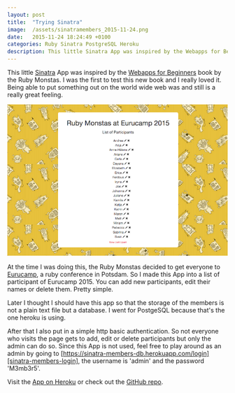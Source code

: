 ```yaml
---
layout: post
title:  "Trying Sinatra"
image:  /assets/sinatramembers_2015-11-24.png
date:   2015-11-24 18:24:49 +0100
categories: Ruby Sinatra PostgreSQL Heroku
description: This little Sinatra App was inspired by the Webapps for Beginners book by the Ruby Monstas. At the time I was doing this, the Ruby Monstas decided to get everyone to Eurucamp, a ruby conference in Potsdam. So I made this App into a list of participant of Eurucamp 2015.
---
```

This little [Sinatra][sinatra] App was inspired by the [Webapps for Beginners][rubymonstas-webapps] book by the Ruby Monstas. I was the first to test this new book and I really loved it. Being able to put something out on the world wide web was and still is a really great feeling.

![sinatra members screenshot](/assets/sinatramembers_2015-11-24.png)

At the time I was doing this, the Ruby Monstas decided to get everyone to [Eurucamp][eurucamp], a ruby conference in Potsdam. So I made this App into a list of participant of Eurucamp 2015. You can add new participants, edit their names or delete them. Pretty simple.

Later I thought I should have this app so that the storage of the members is not a plain text file but a database. I went for PostgeSQL because that's the one heroku is using.

After that I also put in a simple http basic authentication. So not everyone who visits the page gets to add, edit or delete participants but only the admin can do so. Since this App is not used, feel free to play around as an admin by going to [https://sinatra-members-db.herokuapp.com/login][sinatra-members-login], the username is 'admin' and the password 'M3mb3r5'.

Visit the [App on Heroku][sinatra-members] or check out the [GitHub repo][github-sinatra].

[sinatra]: http://www.sinatrarb.com/
[rubymonstas-webapps]: http://webapps-for-beginners.rubymonstas.org/
[eurucamp]: http://2015.eurucamp.org/
[sinatra-members]: https://sinatra-members-db.herokuapp.com/members
[sinatra-members-login]: https://sinatra-members-db.herokuapp.com/login
[github-sinatra]: https://github.com/lisbethmarianne/sinatra-members-db
